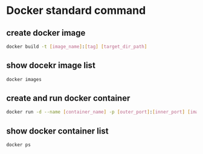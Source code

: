 # Docker standard command

## create docker image

``` Bash
docker build -t [image_name]:[tag] [target_dir_path]
```

## show docekr image list

``` Bash
docker images
```

## create and run docker container

``` Bash
docker run -d --name [container_name] -p [outer_port]:[inner_port] [image]:[tag]
```

## show docker container list

``` Bash
docker ps
```
